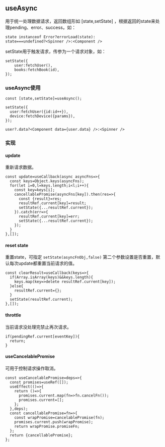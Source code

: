 ## useAsync

用于统一处理数据请求，返回数组形如 [state,setState] ，根据返回的state来处理pending、error、success，如：

	state instanceof Error?errorLoad(state):
	state===undefined?<Spinner />:<Component />

setState用于触发请求，传参为一个请求对象，如：

	setState({
		user:fetchUser(),
		books:fetchBook(id),
	});

### useAsync使用

	const [state,setState]=useAsync();
	
	setState({
	  user:fetchUser({id:id++}),
	  device:fetchDevice({params}),
	});
	
	user?.data?<Component data={user.data} />:<Spinner />

### 实现

#### update

重新请求数据。

	const update=useCallback(async asyncFns=>{
	  const keys=Object.keys(asyncFns);
	  for(let i=0,l=keys.length;i<l;i++){
	    const key=keys[i];
	    cancellablePromise(asyncFns[key]).then(res=>{
	      const {result}=res;
	      resultRef.current[key]=result;
	      setState({...resultRef.current});
	    }).catch(err=>{
	      resultRef.current[key]=err;
	      setState({...resultRef.current});
	    });
	  }
	},[]);

#### reset state

重置state，可指定 `setState(asyncFnObj,false)` 第二个参数设置是否重置，默认每次update都重置当前请求的值。

	const clearResult=useCallback(keys=>{
	  if(Array.isArray(keys)&&keys.length){
	    keys.map(key=>delete resultRef.current[key]);
	  }else{
	    resultRef.current={};
	  }
	  setState(resultRef.current);
	},[]);

#### throttle

当前请求没处理完禁止再次请求。

	if(pendingRef.current[eventKey]){
	  return;
	}

#### useCancelablePromise

可用于控制请求操作取消。

	const useCancelablePromise=deps=>{
	  const promises=useRef([]);
	  useEffect(()=>{
	    return ()=>{
	      promises.current.map(fn=>fn.cancelFn());
	      promises.current=[];
	    };
	  },deps);
	  const cancellablePromise=fn=>{
	    const wrapPromise=cancelablePromise(fn);
	    promises.current.push(wrapPromise);
	    return wrapPromise.promiseFn;
	  };
	  return {cancellablePromise};
	};




